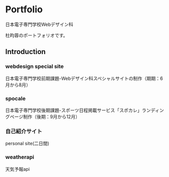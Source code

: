 # Portfolio
日本電子専門学校Webデザイン科　

杜昀蓉のポートフォリオです。

## Introduction

### webdesign special site

日本電子専門学校前期課題-Webデザイン科スペシャルサイトの制作（期期：6月から8月）

### spocale

日本電子専門学校後期課題-スポーツ日程掲載サービス「スポカレ」ランディングページ制作（後期：9月から12月）

### 自己紹介サイト

personal site(二日間)

### weatherapi

天気予報api






